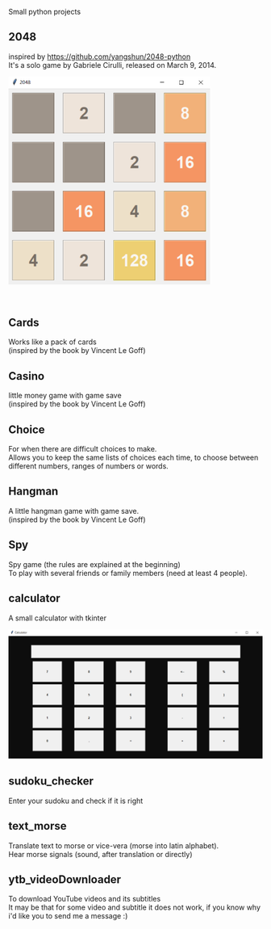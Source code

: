 Small python projects

## 2048
inspired by https://github.com/yangshun/2048-python <br>
It's a solo game by Gabriele Cirulli, released on March 9, 2014. <br>

<p align="left">
  <img src="img/2048.png" width="400" title="2048">
</p>
<br>

## Cards
Works like a pack of cards <br>
(inspired by the book by Vincent Le Goff)
<br>

## Casino
little money game with game save <br>
(inspired by the book by Vincent Le Goff)
<br>

## Choice
For when there are difficult choices to make. <br>
Allows you to keep the same lists of choices each time, to choose between different numbers, ranges of numbers or words.
<br>

## Hangman
A little hangman game with game save. <br>
(inspired by the book by Vincent Le Goff)

## Spy
Spy game (the rules are explained at the beginning) <br>
To play with several friends or family members (need at least 4 people).
<br>

## calculator
A small calculator with tkinter
<br>

<p align="center">
  <img src="img/calculator.png" width="900" title="calculator">
</p>

## sudoku_checker
Enter your sudoku and check if it is right <br>

## text_morse
Translate text to morse or vice-vera (morse into latin alphabet). <br>
Hear morse signals (sound, after translation or directly)
<br>

## ytb_videoDownloader
To download YouTube videos and its subtitles <br>
It may be that for some video and subtitle it does not work, if you know why i'd like you to send me a message :)
